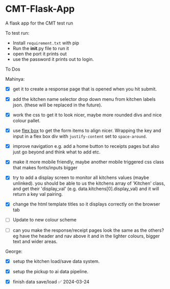 # CMT-Flask-App
A flask app for the CMT test run

To test run:
- Install `requirement.txt`  with pip
- Run the __init__.py file to run it
- open the port it prints out
- use the password it prints out to login. 




To Dos

Mahinya:
- [x] get it to create a response page that is opened when you hit submit.
- [x] add the kitchen name selector drop down menu from kitchen labels json. (these will be replaced in the future).
- [x] work the css to get it to look nicer, maybe more rounded divs and nice colour pallet.
- [x] use [flex box](https://css-tricks.com/snippets/css/a-guide-to-flexbox/) to get the form items to align nicer. Wrapping the key and input in a flex box div with `justify-content` set to `space-around`.
- [x] improve navigation e.g. add a home button to receipts pages but also just go beyond and think what to add etc.
- [x] make it more mobile friendly, maybe another mobile triggered css class that makes fonts/inputs bigger 
- [x] try to add a display screen to monitor all kitchens values (maybe unlinked). you should be able to us the kitchens array of 'Kitchen' class, and get their 'display_val' (e.g. data.kitchens[0].display_val) and it will return a key val pairing.
- [x] change the html template titles so it displays correctly on the browser tab
- [ ] Update to new colour scheme
- [ ] can you make the response/receipt pages look the same as the others? eg have the header and nav above it and in the lighter colours, bigger text and wider areas.


George: 
- [x] setup the kitchen load/save data system.
- [x] setup the pickup to ai data pipeline.
- [x] finish data save/load ✅ 2024-03-24

